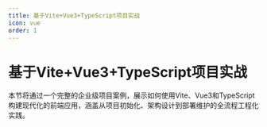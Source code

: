 ```yaml
---
title: 基于Vite+Vue3+TypeScript项目实战
icon: vue
order: 1
---
```


# 基于Vite+Vue3+TypeScript项目实战

本节将通过一个完整的企业级项目案例，展示如何使用Vite、Vue3和TypeScript构建现代化的前端应用，涵盖从项目初始化、架构设计到部署维护的全流程工程化实践。
